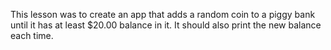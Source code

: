 This lesson was to create an app that adds a random coin to a piggy bank until it has at least $20.00 balance in it. It should also print the new balance each time.